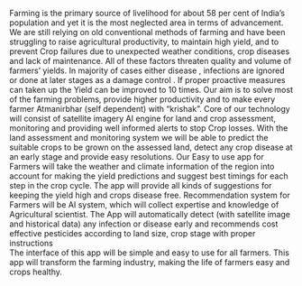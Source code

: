 Farming is the primary source of livelihood for about 58 per cent of India’s population and yet it is the most neglected area in terms of advancement. We are still relying on old conventional methods of farming and have been struggling to raise agricultural productivity, to maintain high yield, and to prevent Crop failures due to unexpected weather conditions, crop diseases and lack of maintenance. All of these factors threaten quality and volume of farmers’ yields.
In majority of cases either disease , infections are ignored or done at later stages as a damage control . If proper proactive measures can taken up the Yield can be improved to 10 times.
Our aim is to solve most of the farming problems, provide higher productivity and to make every farmer Atmanirbhar (self dependent) with  “krishak”.
Core of our technology will consist of satellite imagery AI engine for land and crop assessment, monitoring and providing well informed alerts to stop Crop losses. With the land assessment and monitoring system we will be able to predict the suitable crops to be grown on the assessed land, detect any crop disease at an early stage and provide easy resolutions. 
Our Easy to use app for Farmers will take the weather and climate information of the region into account for making the yield predictions and suggest best timings for each step in the crop cycle. The app will provide all kinds of suggestions for keeping the yield high and crops disease free. 
Recommendation system for Farmers will be AI system, which will collect expertise and knowledge of Agricultural scientist. The App will automatically detect (with satellite image and historical data) any infection or disease early and recommends cost effective pesticides according to land size, crop stage with proper instructions  
The interface of this app will be simple and easy to use for all farmers. This app will transform the farming industry, making the life of farmers easy and crops healthy.
